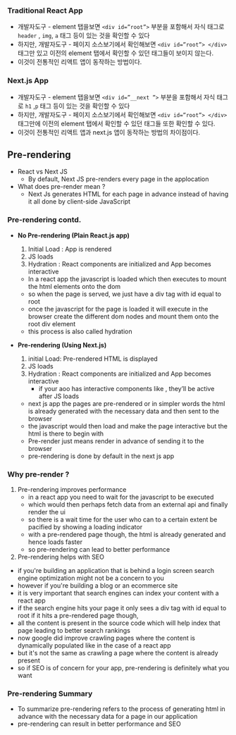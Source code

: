 ### Traditional React App

- 개발자도구 - element 탭을보면 `<div id=”root”>` 부분을 포함해서 자식 태그로 `header` , `img`, `a` 태그 등이 있는 것을 확인할 수 있다
- 하지만, 개발자도구 - 페이지 소스보기에서 확인해보면 `<div id=”root”> </div>` 태그만 있고 이전의 element 탭에서 확인할 수 있던 태그들이 보이지 않는다.
- 이것이 전통적인 리액트 앱이 동작하는 방법이다.

### Next.js App

- 개발자도구 - element 탭을보면 `<div id=”__next ”>` 부분을 포함해서 자식 태그로 `h1` ,`p` 태그 등이 있는 것을 확인할 수 있다
- 하지만, 개발자도구 - 페이지 소스보기에서 확인해보면 `<div id=”root”> </div>` 태그만에 이전의 element 탭에서 확인할 수 있던 태그들 또한 확인할 수 있다.
- 이것이 전통적인 리액트 앱과 next.js 앱이 동작하는 방법의 차이점이다.

## Pre-rendering

- React vs Next JS
  - By default, Next JS pre-renders every page in the applocation
- What does pre-render mean ?
  - Next Js generates HTML for each page in advance instead of having it all done by client-side JavaScript

### Pre-rendering contd.

- **No Pre-rendering (Plain React.js app)**

  1. Initial Load : App is rendered
  2. JS loads
  3. Hydration : React components are initialized and App becomes interactive

  - In a react app the javascript is loaded which then executes to mount the html elements onto the dom
  - so when the page is served, we just have a div tag with id equal to root
  - once the javascript for the page is loaded it will execute in the browser create the different dom nodes and mount them onto the root div element
  - this process is also called hydration

- **Pre-rendering (Using Next.js)**
  1. initial Load: Pre-rendered HTML is displayed
  2. JS loads
  3. Hydration : React components are initialized and App becomes interactive
     - if your aoo has interactive components like <Link/>, they’ll be active after JS loads
  - next js app the pages are pre-rendered or in simpler words the html is already generated with the necessary data and then sent to the browser
  - the javascript would then load and make the page interactive but the html is there to begin with
  - Pre-render just means render in advance of sending it to the browser
  - pre-rendering is done by default in the next js app

### Why pre-render ?

1. Pre-rendering improves performance
   - in a react app you need to wait for the javascript to be executed
   - which would then perhaps fetch data from an external api and finally render the ui
   - so there is a wait time for the user who can to a certain extent be pacified by showing a loading indicator
   - with a pre-rendered page though, the html is already generated and hence loads faster
   - so pre-rendering can lead to better performance
2. Pre-rendering helps with SEO

- if you're building an application that is behind a login screen search engine optimization might not be a concern to you
- however if you're building a blog or an ecommerce site
- it is very important that search engines can index your content with a react app
- if the search engine hits your page it only sees a div tag with id equal to root if it hits a pre-rendered page though,
- all the content is present in the source code which will help index that page leading to better search rankings
- now google did improve crawling pages where the content is dynamically populated like in the case of a react app
- but it's not the same as crawling a page where the content is already present
- so if SEO is of concern for your app, pre-rendering is definitely what you want

### Pre-rendering Summary

- To summarize pre-rendering refers to the process of generating html in advance with the necessary data for a page in our application
- pre-rendering can result in better performance and SEO
